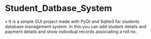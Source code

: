 # Student_Datbase_System
•	It is a simple GUI project made with PyQt and Sqlite3 for students database management system. In this you can add student details and payment details and show individual records associating a roll no.
